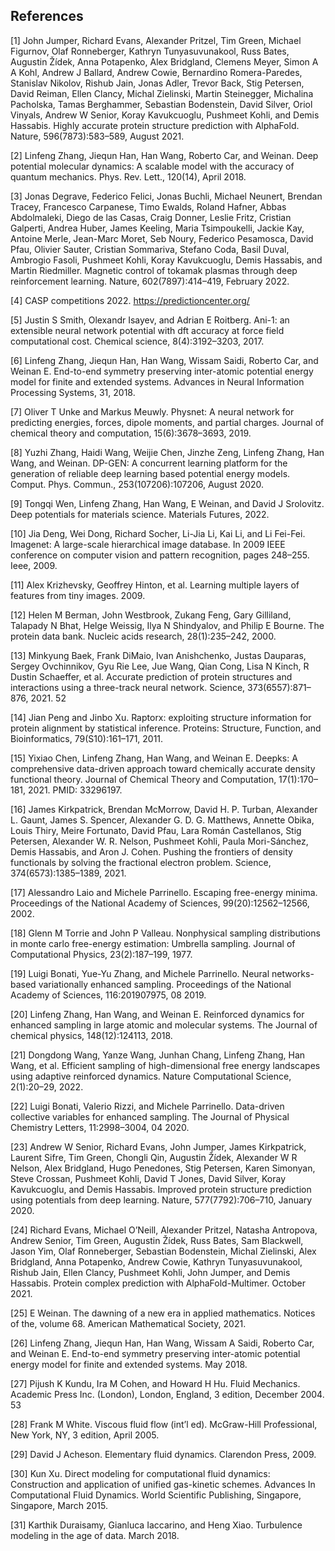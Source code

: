 ## References

[1] John Jumper, Richard Evans, Alexander Pritzel, Tim Green, Michael Figurnov, Olaf Ronneberger, Kathryn Tunyasuvunakool, Russ Bates, Augustin Žídek, Anna Potapenko, Alex Bridgland, Clemens Meyer, Simon A A Kohl, Andrew J Ballard, Andrew Cowie, Bernardino Romera-Paredes, Stanislav Nikolov, Rishub Jain, Jonas Adler, Trevor Back, Stig Petersen, David Reiman, Ellen Clancy, Michal Zielinski, Martin Steinegger, Michalina Pacholska, Tamas Berghammer, Sebastian Bodenstein, David Silver, Oriol Vinyals, Andrew W Senior, Koray Kavukcuoglu, Pushmeet Kohli, and Demis Hassabis. Highly accurate protein structure prediction with AlphaFold. Nature, 596(7873):583–589, August 2021.

[2] Linfeng Zhang, Jiequn Han, Han Wang, Roberto Car, and Weinan. Deep potential molecular dynamics: A scalable model with the accuracy of quantum mechanics. Phys. Rev. Lett., 120(14), April 2018.

[3] Jonas Degrave, Federico Felici, Jonas Buchli, Michael Neunert, Brendan Tracey, Francesco Carpanese, Timo Ewalds, Roland Hafner, Abbas Abdolmaleki, Diego de las Casas, Craig Donner, Leslie Fritz, Cristian Galperti, Andrea Huber, James Keeling, Maria Tsimpoukelli, Jackie Kay, Antoine Merle, Jean-Marc Moret, Seb Noury, Federico Pesamosca, David Pfau, Olivier Sauter, Cristian Sommariva, Stefano Coda, Basil Duval, Ambrogio Fasoli, Pushmeet Kohli, Koray Kavukcuoglu, Demis Hassabis, and Martin Riedmiller. Magnetic control of tokamak plasmas through deep reinforcement learning. Nature, 602(7897):414–419,
February 2022.

[4] CASP competitions 2022. https://predictioncenter.org/

[5] Justin S Smith, Olexandr Isayev, and Adrian E Roitberg. Ani-1: an extensible neural network potential with dft accuracy at force field computational cost. Chemical science, 8(4):3192–3203, 2017.

[6] Linfeng Zhang, Jiequn Han, Han Wang, Wissam Saidi, Roberto Car, and Weinan E. End-to-end symmetry preserving inter-atomic potential energy model for finite and extended systems. Advances in Neural Information Processing Systems, 31, 2018.

[7] Oliver T Unke and Markus Meuwly. Physnet: A neural network for predicting energies, forces, dipole moments, and partial charges. Journal of chemical theory and computation, 15(6):3678–3693, 2019.

[8] Yuzhi Zhang, Haidi Wang, Weijie Chen, Jinzhe Zeng, Linfeng Zhang, Han Wang, and Weinan. DP-GEN: A concurrent learning platform for the generation of reliable deep learning based potential energy models. Comput. Phys. Commun., 253(107206):107206, August 2020.

[9] Tongqi Wen, Linfeng Zhang, Han Wang, E Weinan, and David J Srolovitz. Deep potentials for materials science. Materials Futures, 2022.

[10] Jia Deng, Wei Dong, Richard Socher, Li-Jia Li, Kai Li, and Li Fei-Fei. Imagenet: A large-scale hierarchical image database. In 2009 IEEE conference on computer vision and pattern recognition, pages 248–255. Ieee, 2009.

[11] Alex Krizhevsky, Geoffrey Hinton, et al. Learning multiple layers of features from tiny images. 2009.

[12] Helen M Berman, John Westbrook, Zukang Feng, Gary Gilliland, Talapady N Bhat, Helge Weissig, Ilya N Shindyalov, and Philip E Bourne. The protein data bank. Nucleic acids research, 28(1):235–242, 2000.

[13] Minkyung Baek, Frank DiMaio, Ivan Anishchenko, Justas Dauparas, Sergey Ovchinnikov, Gyu Rie Lee, Jue Wang, Qian Cong, Lisa N Kinch, R Dustin Schaeffer, et al. Accurate prediction of protein structures and interactions using a three-track neural network. Science, 373(6557):871–876, 2021. 52

[14] Jian Peng and Jinbo Xu. Raptorx: exploiting structure information for protein alignment by statistical inference. Proteins: Structure, Function, and Bioinformatics, 79(S10):161–171, 2011.

[15] Yixiao Chen, Linfeng Zhang, Han Wang, and Weinan E. Deepks: A comprehensive data-driven approach toward chemically accurate density functional theory. Journal of Chemical Theory and Computation, 17(1):170–181, 2021. PMID: 33296197.

[16] James Kirkpatrick, Brendan McMorrow, David H. P. Turban, Alexander L. Gaunt, James S. Spencer, Alexander G. D. G. Matthews, Annette Obika, Louis Thiry, Meire Fortunato, David Pfau, Lara Román Castellanos, Stig Petersen, Alexander W. R. Nelson, Pushmeet Kohli, Paula Mori-Sánchez, Demis Hassabis, and Aron J. Cohen. Pushing the frontiers of density functionals by solving the fractional electron problem. Science, 374(6573):1385–1389, 2021.

[17] Alessandro Laio and Michele Parrinello. Escaping free-energy minima. Proceedings of the National Academy of Sciences, 99(20):12562–12566, 2002.

[18] Glenn M Torrie and John P Valleau. Nonphysical sampling distributions in monte carlo free-energy estimation: Umbrella sampling. Journal of Computational Physics, 23(2):187–199, 1977.

[19] Luigi Bonati, Yue-Yu Zhang, and Michele Parrinello. Neural networks-based variationally enhanced sampling. Proceedings of the National Academy of Sciences, 116:201907975, 08 2019.

[20] Linfeng Zhang, Han Wang, and Weinan E. Reinforced dynamics for enhanced sampling in large atomic and molecular systems. The Journal of chemical physics, 148(12):124113, 2018.

[21] Dongdong Wang, Yanze Wang, Junhan Chang, Linfeng Zhang, Han Wang, et al. Efficient sampling of high-dimensional free energy landscapes using adaptive reinforced dynamics. Nature Computational Science, 2(1):20–29, 2022.

[22] Luigi Bonati, Valerio Rizzi, and Michele Parrinello. Data-driven collective variables for enhanced sampling. The Journal of Physical Chemistry Letters, 11:2998–3004, 04 2020.

[23] Andrew W Senior, Richard Evans, John Jumper, James Kirkpatrick, Laurent Sifre, Tim Green, Chongli Qin, Augustin Žídek, Alexander W R Nelson, Alex Bridgland, Hugo Penedones, Stig Petersen, Karen Simonyan, Steve Crossan, Pushmeet Kohli, David T Jones, David Silver, Koray Kavukcuoglu, and Demis Hassabis. Improved protein structure prediction using potentials from deep learning. Nature, 577(7792):706–710, January 2020.

[24] Richard Evans, Michael O’Neill, Alexander Pritzel, Natasha Antropova, Andrew Senior, Tim Green, Augustin Žídek, Russ Bates, Sam Blackwell, Jason Yim, Olaf Ronneberger, Sebastian Bodenstein, Michal Zielinski, Alex Bridgland, Anna Potapenko, Andrew Cowie, Kathryn Tunyasuvunakool, Rishub Jain, Ellen
Clancy, Pushmeet Kohli, John Jumper, and Demis Hassabis. Protein complex prediction with AlphaFold-Multimer. October 2021.

[25] E Weinan. The dawning of a new era in applied mathematics. Notices of the, volume 68. American Mathematical Society, 2021.

[26] Linfeng Zhang, Jiequn Han, Han Wang, Wissam A Saidi, Roberto Car, and Weinan E. End-to-end symmetry preserving inter-atomic potential energy model for finite and extended systems. May 2018.

[27] Pijush K Kundu, Ira M Cohen, and Howard H Hu. Fluid Mechanics. Academic Press Inc. (London), London, England, 3 edition, December 2004. 53

[28] Frank M White. Viscous fluid flow (int’l ed). McGraw-Hill Professional, New York, NY, 3 edition, April 2005.

[29] David J Acheson. Elementary fluid dynamics. Clarendon Press, 2009.

[30] Kun Xu. Direct modeling for computational fluid dynamics: Construction and application of unified gas-kinetic schemes. Advances In Computational Fluid Dynamics. World Scientific Publishing, Singapore, Singapore, March 2015.

[31] Karthik Duraisamy, Gianluca Iaccarino, and Heng Xiao. Turbulence modeling in the age of data. March 2018.
